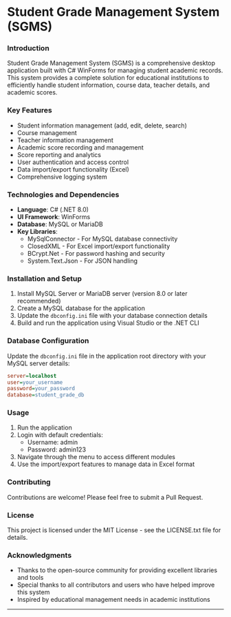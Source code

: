 # Student Grade Management System (SGMS)

### Introduction

Student Grade Management System (SGMS) is a comprehensive desktop application built with C# WinForms for managing student academic records. This system provides a complete solution for educational institutions to efficiently handle student information, course data, teacher details, and academic scores.

### Key Features

- Student information management (add, edit, delete, search)
- Course management
- Teacher information management
- Academic score recording and management
- Score reporting and analytics
- User authentication and access control
- Data import/export functionality (Excel)
- Comprehensive logging system

### Technologies and Dependencies

- **Language**: C# (.NET 8.0)
- **UI Framework**: WinForms
- **Database**: MySQL or MariaDB
- **Key Libraries**:
  - MySqlConnector - For MySQL database connectivity
  - ClosedXML - For Excel import/export functionality
  - BCrypt.Net - For password hashing and security
  - System.Text.Json - For JSON handling

### Installation and Setup

1. Install MySQL Server or MariaDB server (version 8.0 or later recommended)
2. Create a MySQL database for the application
3. Update the `dbconfig.ini` file with your database connection details
4. Build and run the application using Visual Studio or the .NET CLI

### Database Configuration

Update the `dbconfig.ini` file in the application root directory with your MySQL server details:

```ini
server=localhost
user=your_username
password=your_password
database=student_grade_db
```

### Usage

1. Run the application
2. Login with default credentials:
   - Username: admin
   - Password: admin123
3. Navigate through the menu to access different modules
4. Use the import/export features to manage data in Excel format

### Contributing

Contributions are welcome! Please feel free to submit a Pull Request.

### License

This project is licensed under the MIT License - see the LICENSE.txt file for details.

### Acknowledgments

- Thanks to the open-source community for providing excellent libraries and tools
- Special thanks to all contributors and users who have helped improve this system
- Inspired by educational management needs in academic institutions

---


